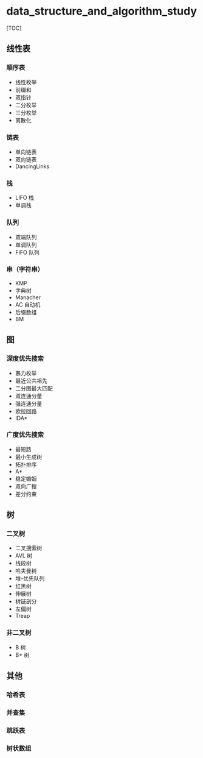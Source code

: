 # data_structure_and_algorithm_study
[TOC]



## 线性表

### 顺序表

- 线性枚举
- 前缀和
- 双指针
- 二分枚举
- 三分枚举
- 离散化

### 链表

- 单向链表
- 双向链表
- DancingLinks

### 栈

- LIFO 栈
- 单调栈

### 队列

- 双端队列
- 单调队列
- FIFO 队列

### 串（字符串）

- KMP
- 字典树
- Manacher
- AC 自动机
- 后缀数组
- BM

## 图

### 深度优先搜索

- 暴力枚举
- 最近公共祖先
- 二分图最大匹配
- 双连通分量
- 强连通分量
- 欧拉回路
- IDA*

### 广度优先搜索

- 最短路
- 最小生成树
- 拓扑排序
- A*
- 稳定婚姻
- 双向广搜
- 差分约束

## 树

### 二叉树

- 二叉搜索树
- AVL 树
- 线段树
- 哈夫曼树
- 堆-优先队列
- 红黑树
- 伸展树
- 树链剖分
- 左偏树
- Treap

### 非二叉树

- B 树
- B+ 树

## 其他

### 哈希表

### 并查集

### 跳跃表

### 树状数组



